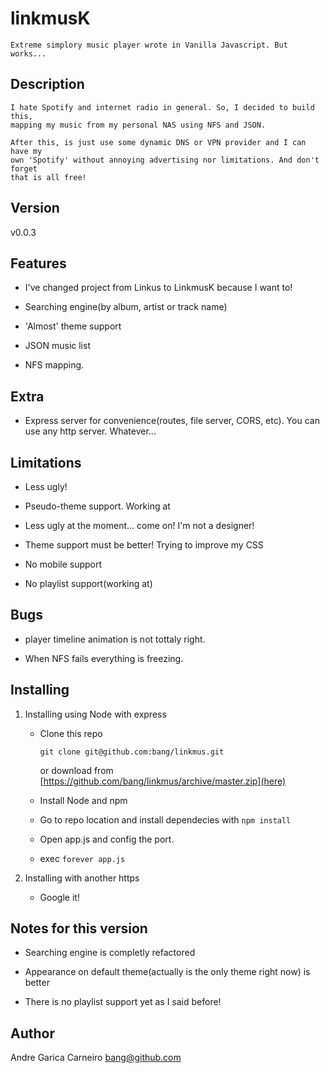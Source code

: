 # linkmusK
	Extreme simplory music player wrote in Vanilla Javascript. But works... 

## Description

	I hate Spotify and internet radio in general. So, I decided to build this, 
	mapping my music from my personal NAS using NFS and JSON.

	After this, is just use some dynamic DNS or VPN provider and I can have my 
	own 'Spotify' without annoying advertising nor limitations. And don't forget 
	that is all free!
	
## Version

v0.0.3

## Features

* I've changed project from Linkus to LinkmusK because I want to!

* Searching engine(by album, artist or track name) 

* 'Almost' theme support

* JSON music list

* NFS mapping. 

## Extra

* Express server for convenience(routes, file server, CORS, etc). You can use any http server. Whatever...


## Limitations

* Less ugly!

* Pseudo-theme support. Working at

* Less ugly at the moment... come on! I'm not a designer!

* Theme support must be better! Trying to improve my CSS

* No mobile support

* No playlist support(working at)

## Bugs

* player timeline animation is not tottaly right.

* When NFS fails everything is freezing. 


## Installing


1. Installing using Node with express

	* Clone this repo
		
		`git clone git@github.com:bang/linkmus.git`

		or download from [https://github.com/bang/linkmus/archive/master.zip](here)

	* Install Node and npm

	* Go to repo location and install dependecies with `npm install`

	* Open app.js and config the port. 

	* exec `forever app.js`


2. Installing with another https

	* Google it!

	 
## Notes for this version

* Searching engine is completly refactored

* Appearance on default theme(actually is the only theme right now) is better

* There is no playlist support yet as I said before!

## Author

Andre Garica Carneiro bang@github.com




